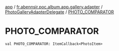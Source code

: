 [app](../../index.md) / [fr.abennsir.poc.album.app.gallery.adapter](../index.md) / [PhotoGalleryAdapterDelegate](index.md) / [PHOTO_COMPARATOR](./-p-h-o-t-o_-c-o-m-p-a-r-a-t-o-r.md)

# PHOTO_COMPARATOR

`val PHOTO_COMPARATOR: ItemCallback<PhotoItem>`